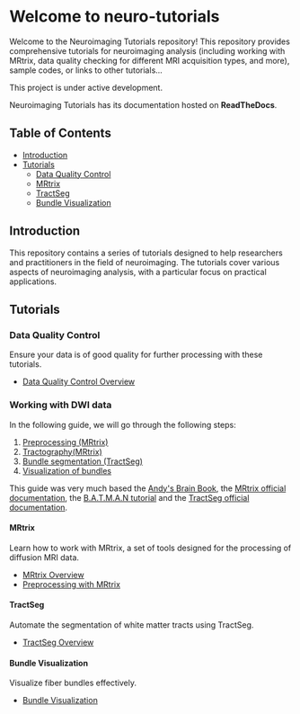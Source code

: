 # Welcome to neuro-tutorials

Welcome to the Neuroimaging Tutorials repository! This repository provides comprehensive tutorials for neuroimaging analysis (including working with MRtrix, data quality checking for different MRI acquisition types, and more), sample codes, or links to other tutorials...

This project is under active development.

Neuroimaging Tutorials has its documentation hosted on **ReadTheDocs**.


## Table of Contents

- [Introduction](#introduction)
- [Tutorials](#tutorials)
  - [Data Quality Control](#data-quality-control)
  - [MRtrix](#mrtrix)
  - [TractSeg](#tractseg)
  - [Bundle Visualization](#bundle-visualization)

## Introduction

This repository contains a series of tutorials designed to help researchers and practitioners in the field of neuroimaging. The tutorials cover various aspects of neuroimaging analysis, with a particular focus on practical applications.

## Tutorials

### Data Quality Control

Ensure your data is of good quality for further processing with these tutorials.

- [Data Quality Control Overview](docs/data_qc.md)

### Working with DWI data

In the following guide, we will go through the following steps:

1. [Preprocessing (MRtrix)](#preprocessing-(mrtrix))
2. [Tractography(MRtrix)](#tractography-(mrtrix))
3. [Bundle segmentation (TractSeg)](#bundle-segmentation-(tractseg))
4. [Visualization of bundles](#visualization-of-bundles)

This guide was very much based the [Andy's Brain Book](https://andysbrainbook.readthedocs.io/en/latest/MRtrix/MRtrix_Course), the [MRtrix official documentation](https://mrtrix.readthedocs.io/en/3.0_rc1/reference/scripts/dwipreproc.html), the [B.A.T.M.A.N tutorial](https://osf.io/fkyht/wiki/home/) and the [TractSeg official documentation](https://github.com/MIC-DKFZ/TractSeg).

#### MRtrix

Learn how to work with MRtrix, a set of tools designed for the processing of diffusion MRI data.

- [MRtrix Overview](docs/mrtrix.md)
- [Preprocessing with MRtrix](docs/preproc_mrtrix.md)


#### TractSeg

Automate the segmentation of white matter tracts using TractSeg.

- [TractSeg Overview](docs/tractseg.md)

#### Bundle Visualization

Visualize fiber bundles effectively.

- [Bundle Visualization](docs/bundlevis.md)


